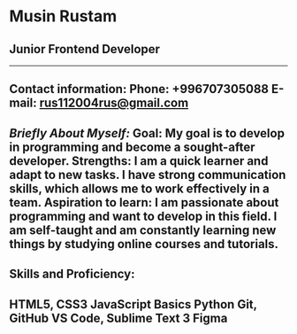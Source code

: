# Musin Rustam
## Junior Frontend Developer
-----------------------------------------------------------------------------
Contact information:
Phone: +996707305088
E-mail: rus112004rus@gmail.com
---------------------------------------------------------------------------------
*Briefly About Myself:*
Goal: My goal is to develop in programming and become a sought-after developer.
Strengths: I am a quick learner and adapt to new tasks. I have strong communication skills, which allows me to work effectively in a team.
Aspiration to learn: I am passionate about programming and want to develop in this field. I am self-taught and am constantly learning new things by studying online courses and tutorials.
--------------------------------------------------------------------------------------
## Skills and Proficiency:
HTML5, CSS3
JavaScript Basics
Python
Git, GitHub
VS Code, Sublime Text 3
Figma
------------------------------------------------------------------------------------